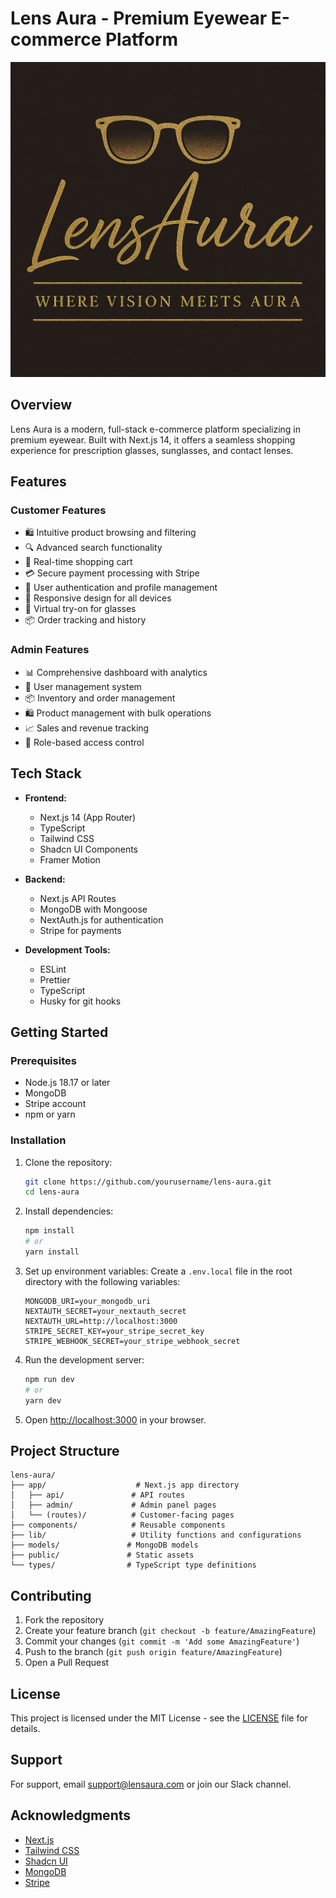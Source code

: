 # Lens Aura - Premium Eyewear E-commerce Platform

![Lens Aura Logo](/public/images/logo.png)

## Overview

Lens Aura is a modern, full-stack e-commerce platform specializing in premium eyewear. Built with Next.js 14, it offers a seamless shopping experience for prescription glasses, sunglasses, and contact lenses.

## Features

### Customer Features
- 🛍️ Intuitive product browsing and filtering
- 🔍 Advanced search functionality
- 🛒 Real-time shopping cart
- 💳 Secure payment processing with Stripe
- 👤 User authentication and profile management
- 📱 Responsive design for all devices
- 🎯 Virtual try-on for glasses
- 📦 Order tracking and history

### Admin Features
- 📊 Comprehensive dashboard with analytics
- 👥 User management system
- 📦 Inventory and order management
- 🛍️ Product management with bulk operations
- 📈 Sales and revenue tracking
- 🔐 Role-based access control

## Tech Stack

- **Frontend:**
  - Next.js 14 (App Router)
  - TypeScript
  - Tailwind CSS
  - Shadcn UI Components
  - Framer Motion

- **Backend:**
  - Next.js API Routes
  - MongoDB with Mongoose
  - NextAuth.js for authentication
  - Stripe for payments

- **Development Tools:**
  - ESLint
  - Prettier
  - TypeScript
  - Husky for git hooks

## Getting Started

### Prerequisites

- Node.js 18.17 or later
- MongoDB
- Stripe account
- npm or yarn

### Installation

1. Clone the repository:
   ```bash
   git clone https://github.com/yourusername/lens-aura.git
   cd lens-aura
   ```

2. Install dependencies:
   ```bash
   npm install
   # or
   yarn install
   ```

3. Set up environment variables:
   Create a `.env.local` file in the root directory with the following variables:
   ```env
   MONGODB_URI=your_mongodb_uri
   NEXTAUTH_SECRET=your_nextauth_secret
   NEXTAUTH_URL=http://localhost:3000
   STRIPE_SECRET_KEY=your_stripe_secret_key
   STRIPE_WEBHOOK_SECRET=your_stripe_webhook_secret
   ```

4. Run the development server:
   ```bash
   npm run dev
   # or
   yarn dev
   ```

5. Open [http://localhost:3000](http://localhost:3000) in your browser.

## Project Structure

```
lens-aura/
├── app/                    # Next.js app directory
│   ├── api/               # API routes
│   ├── admin/             # Admin panel pages
│   └── (routes)/          # Customer-facing pages
├── components/            # Reusable components
├── lib/                   # Utility functions and configurations
├── models/               # MongoDB models
├── public/               # Static assets
└── types/                # TypeScript type definitions
```

## Contributing

1. Fork the repository
2. Create your feature branch (`git checkout -b feature/AmazingFeature`)
3. Commit your changes (`git commit -m 'Add some AmazingFeature'`)
4. Push to the branch (`git push origin feature/AmazingFeature`)
5. Open a Pull Request

## License

This project is licensed under the MIT License - see the [LICENSE](LICENSE) file for details.

## Support

For support, email support@lensaura.com or join our Slack channel.

## Acknowledgments

- [Next.js](https://nextjs.org/)
- [Tailwind CSS](https://tailwindcss.com/)
- [Shadcn UI](https://ui.shadcn.com/)
- [MongoDB](https://www.mongodb.com/)
- [Stripe](https://stripe.com/)
